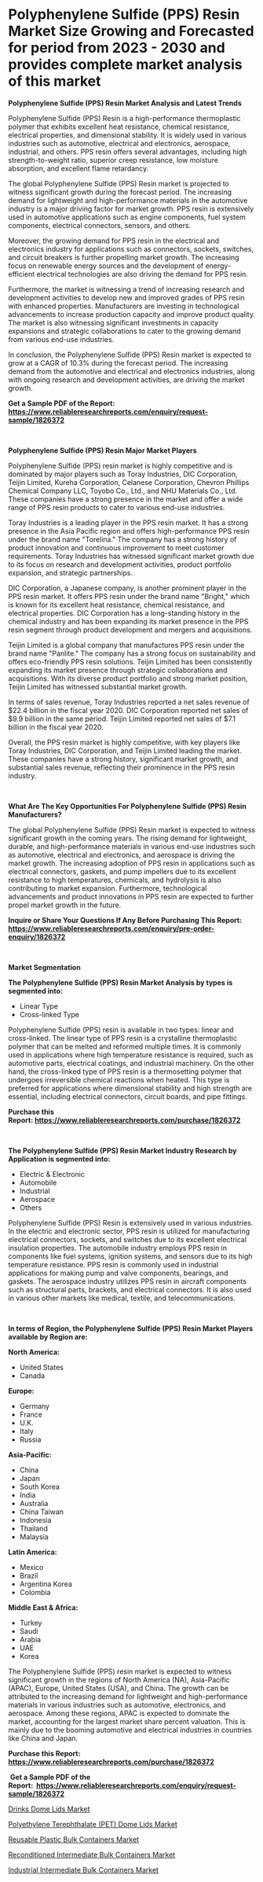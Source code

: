 <p><h1>Polyphenylene Sulfide (PPS) Resin Market Size Growing and Forecasted for period from 2023 - 2030 and provides complete market analysis of this market</h1></p><p><strong>Polyphenylene Sulfide (PPS) Resin Market Analysis and Latest Trends</strong></p>
<p><p>Polyphenylene Sulfide (PPS) Resin is a high-performance thermoplastic polymer that exhibits excellent heat resistance, chemical resistance, electrical properties, and dimensional stability. It is widely used in various industries such as automotive, electrical and electronics, aerospace, industrial, and others. PPS resin offers several advantages, including high strength-to-weight ratio, superior creep resistance, low moisture absorption, and excellent flame retardancy.</p><p>The global Polyphenylene Sulfide (PPS) Resin market is projected to witness significant growth during the forecast period. The increasing demand for lightweight and high-performance materials in the automotive industry is a major driving factor for market growth. PPS resin is extensively used in automotive applications such as engine components, fuel system components, electrical connectors, sensors, and others.</p><p>Moreover, the growing demand for PPS resin in the electrical and electronics industry for applications such as connectors, sockets, switches, and circuit breakers is further propelling market growth. The increasing focus on renewable energy sources and the development of energy-efficient electrical technologies are also driving the demand for PPS resin.</p><p>Furthermore, the market is witnessing a trend of increasing research and development activities to develop new and improved grades of PPS resin with enhanced properties. Manufacturers are investing in technological advancements to increase production capacity and improve product quality. The market is also witnessing significant investments in capacity expansions and strategic collaborations to cater to the growing demand from various end-use industries.</p><p>In conclusion, the Polyphenylene Sulfide (PPS) Resin market is expected to grow at a CAGR of 10.3% during the forecast period. The increasing demand from the automotive and electrical and electronics industries, along with ongoing research and development activities, are driving the market growth.</p></p>
<p><strong>Get a Sample PDF of the Report:&nbsp; <a href="https://www.reliableresearchreports.com/enquiry/request-sample/1826372">https://www.reliableresearchreports.com/enquiry/request-sample/1826372</a></strong></p>
<p>&nbsp;</p>
<p><strong>Polyphenylene Sulfide (PPS) Resin Major Market Players</strong></p>
<p><p>Polyphenylene Sulfide (PPS) resin market is highly competitive and is dominated by major players such as Toray Industries, DIC Corporation, Teijin Limited, Kureha Corporation, Celanese Corporation, Chevron Phillips Chemical Company LLC, Toyobo Co., Ltd., and NHU Materials Co., Ltd. These companies have a strong presence in the market and offer a wide range of PPS resin products to cater to various end-use industries.</p><p>Toray Industries is a leading player in the PPS resin market. It has a strong presence in the Asia Pacific region and offers high-performance PPS resin under the brand name "Torelina." The company has a strong history of product innovation and continuous improvement to meet customer requirements. Toray Industries has witnessed significant market growth due to its focus on research and development activities, product portfolio expansion, and strategic partnerships.</p><p>DIC Corporation, a Japanese company, is another prominent player in the PPS resin market. It offers PPS resin under the brand name "Bright," which is known for its excellent heat resistance, chemical resistance, and electrical properties. DIC Corporation has a long-standing history in the chemical industry and has been expanding its market presence in the PPS resin segment through product development and mergers and acquisitions.</p><p>Teijin Limited is a global company that manufactures PPS resin under the brand name "Panlite." The company has a strong focus on sustainability and offers eco-friendly PPS resin solutions. Teijin Limited has been consistently expanding its market presence through strategic collaborations and acquisitions. With its diverse product portfolio and strong market position, Teijin Limited has witnessed substantial market growth.</p><p>In terms of sales revenue, Toray Industries reported a net sales revenue of $22.4 billion in the fiscal year 2020. DIC Corporation reported net sales of $9.9 billion in the same period. Teijin Limited reported net sales of $7.1 billion in the fiscal year 2020.</p><p>Overall, the PPS resin market is highly competitive, with key players like Toray Industries, DIC Corporation, and Teijin Limited leading the market. These companies have a strong history, significant market growth, and substantial sales revenue, reflecting their prominence in the PPS resin industry.</p></p>
<p>&nbsp;</p>
<p><strong>What Are The Key Opportunities For Polyphenylene Sulfide (PPS) Resin Manufacturers?</strong></p>
<p><p>The global Polyphenylene Sulfide (PPS) Resin market is expected to witness significant growth in the coming years. The rising demand for lightweight, durable, and high-performance materials in various end-use industries such as automotive, electrical and electronics, and aerospace is driving the market growth. The increasing adoption of PPS resin in applications such as electrical connectors, gaskets, and pump impellers due to its excellent resistance to high temperatures, chemicals, and hydrolysis is also contributing to market expansion. Furthermore, technological advancements and product innovations in PPS resin are expected to further propel market growth in the future.</p></p>
<p><strong>Inquire or Share Your Questions If Any Before Purchasing This Report: <a href="https://www.reliableresearchreports.com/enquiry/pre-order-enquiry/1826372">https://www.reliableresearchreports.com/enquiry/pre-order-enquiry/1826372</a></strong></p>
<p>&nbsp;</p>
<p><strong>Market Segmentation</strong></p>
<p><strong>The Polyphenylene Sulfide (PPS) Resin Market Analysis by types is segmented into:</strong></p>
<p><ul><li>Linear Type</li><li>Cross-linked Type</li></ul></p>
<p><p>Polyphenylene Sulfide (PPS) resin is available in two types: linear and cross-linked. The linear type of PPS resin is a crystalline thermoplastic polymer that can be melted and reformed multiple times. It is commonly used in applications where high temperature resistance is required, such as automotive parts, electrical coatings, and industrial machinery. On the other hand, the cross-linked type of PPS resin is a thermosetting polymer that undergoes irreversible chemical reactions when heated. This type is preferred for applications where dimensional stability and high strength are essential, including electrical connectors, circuit boards, and pipe fittings.</p></p>
<p><strong>Purchase this Report:&nbsp;<a href="https://www.reliableresearchreports.com/purchase/1826372">https://www.reliableresearchreports.com/purchase/1826372</a></strong></p>
<p>&nbsp;</p>
<p><strong>The Polyphenylene Sulfide (PPS) Resin Market Industry Research by Application is segmented into:</strong></p>
<p><ul><li>Electric & Electronic</li><li>Automobile</li><li>Industrial</li><li>Aerospace</li><li>Others</li></ul></p>
<p><p>Polyphenylene Sulfide (PPS) Resin is extensively used in various industries. In the electric and electronic sector, PPS resin is utilized for manufacturing electrical connectors, sockets, and switches due to its excellent electrical insulation properties. The automobile industry employs PPS resin in components like fuel systems, ignition systems, and sensors due to its high temperature resistance. PPS resin is commonly used in industrial applications for making pump and valve components, bearings, and gaskets. The aerospace industry utilizes PPS resin in aircraft components such as structural parts, brackets, and electrical connectors. It is also used in various other markets like medical, textile, and telecommunications.</p></p>
<p>&nbsp;</p>
<p><strong>In terms of Region, the Polyphenylene Sulfide (PPS) Resin Market Players available by Region are:</strong></p>
<p>
    <p> <strong> North America: </strong>
        <ul>
            <li>United States</li>
            <li>Canada</li>
        </ul>
        </p> 
    <p> <strong> Europe: </strong>
        <ul>
            <li>Germany</li>
            <li>France</li>
            <li>U.K.</li>
            <li>Italy</li>
            <li>Russia</li>
        </ul>
        </p> 
    <p> <strong> Asia-Pacific: </strong>
        <ul>
            <li>China</li>
            <li>Japan</li>
            <li>South Korea</li>
            <li>India</li>
            <li>Australia</li>
            <li>China Taiwan</li>
            <li>Indonesia</li>
            <li>Thailand</li>
            <li>Malaysia</li>
        </ul>
        </p> 
    <p> <strong> Latin America: </strong>
        <ul>
            <li>Mexico</li>
            <li>Brazil</li>
            <li>Argentina Korea</li>
            <li>Colombia</li>
        </ul>
        </p> 
    <p> <strong> Middle East & Africa: </strong>
        <ul>
            <li>Turkey</li>
            <li>Saudi</li>
            <li>Arabia</li>
            <li>UAE</li>
            <li>Korea</li>
        </ul>
    </p>
    </p>
<p><p>The Polyphenylene Sulfide (PPS) resin market is expected to witness significant growth in the regions of North America (NA), Asia-Pacific (APAC), Europe, United States (USA), and China. The growth can be attributed to the increasing demand for lightweight and high-performance materials in various industries such as automotive, electronics, and aerospace. Among these regions, APAC is expected to dominate the market, accounting for the largest market share percent valuation. This is mainly due to the booming automotive and electrical industries in countries like China and Japan.</p></p>
<p><strong>Purchase this Report: <a href="https://www.reliableresearchreports.com/purchase/1826372">https://www.reliableresearchreports.com/purchase/1826372</a></strong></p>
<p>&nbsp;<strong>Get a Sample PDF of the Report:&nbsp;&nbsp;<a href="https://www.reliableresearchreports.com/enquiry/request-sample/1826372">https://www.reliableresearchreports.com/enquiry/request-sample/1826372</a></strong></p>
<p><strong></strong></p>
<p><p><a href="https://github.com/AKSHATREPORTPRIME/Market-Research-Report-List-2/blob/main/drinks-dome-lids-market.md">Drinks Dome Lids Market</a></p><p><a href="https://github.com/Chiragrp26/Market-Research-Report-List-2/blob/main/polyethylene-terephthalate-pet-dome-lids-market.md">Polyethylene Terephthalate (PET) Dome Lids Market</a></p><p><a href="https://github.com/santosh758595/Market-Research-Report-List-2/blob/main/reusable-plastic-bulk-containers-market.md">Reusable Plastic Bulk Containers Market</a></p><p><a href="https://github.com/YashRP12/Market-Research-Report-List-2/blob/main/reconditioned-intermediate-bulk-containers-market.md">Reconditioned Intermediate Bulk Containers Market</a></p><p><a href="https://github.com/Chiragrp25/Market-Research-Report-List-2/blob/main/industrial-intermediate-bulk-containers-market.md">Industrial Intermediate Bulk Containers Market</a></p></p>